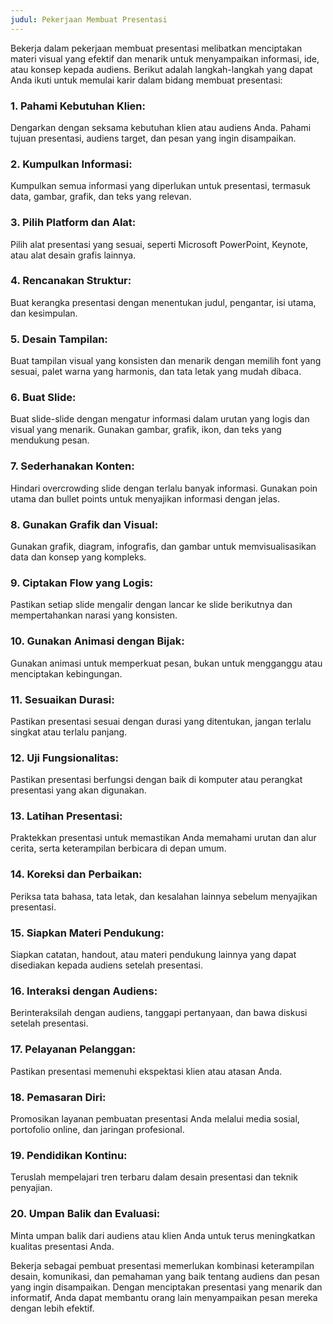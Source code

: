 ```yaml
---
judul: Pekerjaan Membuat Presentasi
---
```


Bekerja dalam pekerjaan membuat presentasi melibatkan menciptakan materi visual yang efektif dan menarik untuk menyampaikan informasi, ide, atau konsep kepada audiens. Berikut adalah langkah-langkah yang dapat Anda ikuti untuk memulai karir dalam bidang membuat presentasi:

### 1. **Pahami Kebutuhan Klien:**

Dengarkan dengan seksama kebutuhan klien atau audiens Anda. Pahami tujuan presentasi, audiens target, dan pesan yang ingin disampaikan.

### 2. **Kumpulkan Informasi:**

Kumpulkan semua informasi yang diperlukan untuk presentasi, termasuk data, gambar, grafik, dan teks yang relevan.

### 3. **Pilih Platform dan Alat:**

Pilih alat presentasi yang sesuai, seperti Microsoft PowerPoint, Keynote, atau alat desain grafis lainnya.

### 4. **Rencanakan Struktur:**

Buat kerangka presentasi dengan menentukan judul, pengantar, isi utama, dan kesimpulan.

### 5. **Desain Tampilan:**

Buat tampilan visual yang konsisten dan menarik dengan memilih font yang sesuai, palet warna yang harmonis, dan tata letak yang mudah dibaca.

### 6. **Buat Slide:**

Buat slide-slide dengan mengatur informasi dalam urutan yang logis dan visual yang menarik. Gunakan gambar, grafik, ikon, dan teks yang mendukung pesan.

### 7. **Sederhanakan Konten:**

Hindari overcrowding slide dengan terlalu banyak informasi. Gunakan poin utama dan bullet points untuk menyajikan informasi dengan jelas.

### 8. **Gunakan Grafik dan Visual:**

Gunakan grafik, diagram, infografis, dan gambar untuk memvisualisasikan data dan konsep yang kompleks.

### 9. **Ciptakan Flow yang Logis:**

Pastikan setiap slide mengalir dengan lancar ke slide berikutnya dan mempertahankan narasi yang konsisten.

### 10. **Gunakan Animasi dengan Bijak:**

Gunakan animasi untuk memperkuat pesan, bukan untuk mengganggu atau menciptakan kebingungan.

### 11. **Sesuaikan Durasi:**

Pastikan presentasi sesuai dengan durasi yang ditentukan, jangan terlalu singkat atau terlalu panjang.

### 12. **Uji Fungsionalitas:**

Pastikan presentasi berfungsi dengan baik di komputer atau perangkat presentasi yang akan digunakan.

### 13. **Latihan Presentasi:**

Praktekkan presentasi untuk memastikan Anda memahami urutan dan alur cerita, serta keterampilan berbicara di depan umum.

### 14. **Koreksi dan Perbaikan:**

Periksa tata bahasa, tata letak, dan kesalahan lainnya sebelum menyajikan presentasi.

### 15. **Siapkan Materi Pendukung:**

Siapkan catatan, handout, atau materi pendukung lainnya yang dapat disediakan kepada audiens setelah presentasi.

### 16. **Interaksi dengan Audiens:**

Berinteraksilah dengan audiens, tanggapi pertanyaan, dan bawa diskusi setelah presentasi.

### 17. **Pelayanan Pelanggan:**

Pastikan presentasi memenuhi ekspektasi klien atau atasan Anda.

### 18. **Pemasaran Diri:**

Promosikan layanan pembuatan presentasi Anda melalui media sosial, portofolio online, dan jaringan profesional.

### 19. **Pendidikan Kontinu:**

Teruslah mempelajari tren terbaru dalam desain presentasi dan teknik penyajian.

### 20. **Umpan Balik dan Evaluasi:**

Minta umpan balik dari audiens atau klien Anda untuk terus meningkatkan kualitas presentasi Anda.

Bekerja sebagai pembuat presentasi memerlukan kombinasi keterampilan desain, komunikasi, dan pemahaman yang baik tentang audiens dan pesan yang ingin disampaikan. Dengan menciptakan presentasi yang menarik dan informatif, Anda dapat membantu orang lain menyampaikan pesan mereka dengan lebih efektif.
